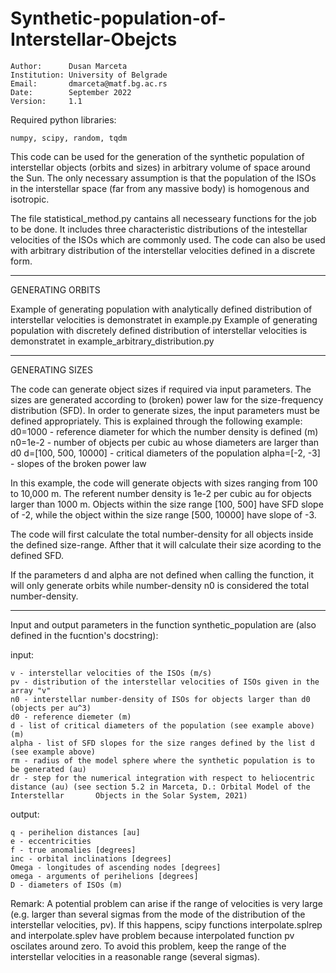 # Synthetic-population-of-Interstellar-Obejcts

    Author:      Dusan Marceta
    Institution: University of Belgrade
    Email:       dmarceta@matf.bg.ac.rs
    Date:        September 2022
    Version:     1.1

Required python libraries:

    numpy, scipy, random, tqdm

This code can be used for the generation of the synthetic population of interstellar objects  (orbits and sizes)
in arbitrary volume of space around the Sun. The only necessary assumption is that the population of the ISOs 
in the interstellar space (far from any massive body) is homogenous and isotropic.

The file statistical_method.py cantains all necesseary functions for the job to be done. It includes three characteristic
distributions of the intestellar velocities of the ISOs which are commonly used. The code
can also be used with arbitrary distribution of the interstellar velocities defined in a discrete form.

-----------------------------------------------------------------------------------------------------------------------------------------------------------
GENERATING ORBITS

Example of generating population with analytically defined distribution of interstellar velocities is demonstratet in example.py
Example of generating population with discretely defined distribution of interstellar velocities is demonstratet in example_arbitrary_distribution.py

-----------------------------------------------------------------------------------------------------------------------------------------------------------
GENERATING SIZES

The code can generate object sizes if required via input parameters. The sizes are generated according to (broken) power law for the
size-frequency distribution (SFD). In order to generate sizes, the input parameters must be defined appropriately. This is explained through the following example:
d0=1000 - reference diameter for which the number density is defined (m)
n0=1e-2 - number of objects per cubic au whose diameters are larger than d0
d=[100, 500, 10000] - critical diameters of the population
alpha=[-2, -3] - slopes of the broken power law


In this example, the code will generate objects with sizes ranging from 100 to 10,000 m. The referent number density is 1e-2 per cubic au for objects larger than 1000 m.
Objects within the size range [100, 500] have SFD slope of -2, while the object within the size range [500, 10000] have slope of -3.

The code will first calculate the total number-density for all objects inside the defined size-range. Afther that it will calculate their size acording to the defined SFD. 

If the parameters d and alpha are not defined when calling the function, it will only generate orbits while number-density n0 is considered the total number-density.

-----------------------------------------------------------------------------------------------------------------------------------------------------------

Input and output parameters in the function synthetic_population are (also defined in the fucntion's docstring):

input:

    v - interstellar velocities of the ISOs (m/s)
    pv - distribution of the interstellar velocities of ISOs given in the array "v"
    n0 - interstellar number-density of ISOs for objects larger than d0 (objects per au^3)
    d0 - reference diemeter (m)
    d - list of critical diameters of the population (see example above) (m)
    alpha - list of SFD slopes for the size ranges defined by the list d (see example above)
    rm - radius of the model sphere where the synthetic population is to be generated (au)
    dr - step for the numerical integration with respect to heliocentric distance (au) (see section 5.2 in Marceta, D.: Orbital Model of the Interstellar       Objects in the Solar System, 2021)

output:

    q - perihelion distances [au]
    e - eccentricities
    f - true anomalies [degrees]
    inc - orbital inclinations [degrees]
    Omega - longitudes of ascending nodes [degrees]
    omega - arguments of perihelions [degrees]  
    D - diameters of ISOs (m) 

Remark:
A potential problem can arise if the range of velocities is very large 
(e.g. larger than several sigmas from the mode of the distribution of the interstellar velocities, pv). If this happens, scipy
functions interpolate.splrep and interpolate.splev have problem because interpolated function pv oscilates around zero. 
To avoid this problem, keep the range of the interstellar velocities in a reasonable range (several sigmas).



